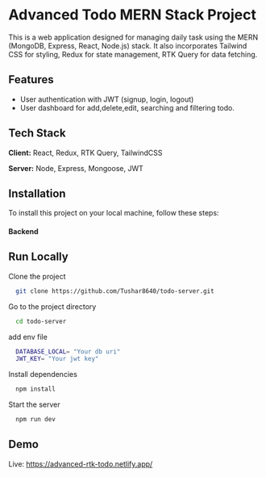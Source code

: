
# Advanced Todo  MERN Stack Project

This is a web application designed for managing daily task using the MERN (MongoDB, Express, React, Node.js) stack. It also incorporates Tailwind CSS for styling, Redux for state management, RTK Query for data fetching.

## Features

- User authentication with JWT  (signup, login, logout)
- User dashboard for add,delete,edit, searching and filtering todo.





## Tech Stack

**Client:** React, Redux, RTK Query, TailwindCSS

**Server:** Node, Express, Mongoose, JWT


## Installation

To install this project on your local machine, follow these steps:

####  Backend

    
## Run Locally

Clone the project

```bash
  git clone https://github.com/Tushar8640/todo-server.git
```

Go to the project directory

```bash
  cd todo-server
```

add env file

```bash
  DATABASE_LOCAL= "Your db uri"
  JWT_KEY= "Your jwt key"
```

Install dependencies

```bash
  npm install
```

Start the server

```bash
  npm run dev
```

## Demo

Live: https://advanced-rtk-todo.netlify.app/

